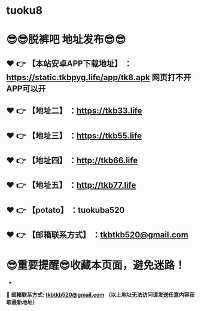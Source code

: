 # tuoku8
:sunglasses::sunglasses:脱裤吧 地址发布:sunglasses::sunglasses:
==
:heart: :point_right: 【本站安卓APP下载地址】 ：https://static.tkbpyg.life/app/tk8.apk 网页打不开APP可以开
------
:heart: :point_right: 【地址二】 ：https://tkb33.life
------
:heart: :point_right: 【地址三】 ：https://tkb55.life
------
:heart: :point_right: 【地址四】 ：http://tkb66.life
------
:heart: :point_right: 【地址五】 ：http://tkb77.life
------
:heart: :point_right: 【potato】 ：tuokuba520
------
:heart: :point_right: 【邮箱联系方式】 ：tkbtkb520@gmail.com
------
:sunglasses:重要提醒:sunglasses:收藏本页面，避免迷路！
==

-

:e-mail: __邮箱联系方式: tkbtkb520@gmail.com （以上地址无法访问请发送任意内容获取最新地址）__
